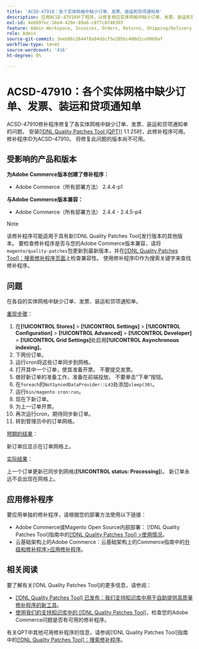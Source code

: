 ```yaml
---
title: 'ACSD-47910：各个实体网格中缺少订单、发票、装运和贷项通知单'
description: 应用ACSD-47910补丁程序，以修复相应实体网格中缺少订单、发票、装运和贷项通知单的Adobe Commerce问题。
exl-id: 4eb897ec-16e4-420e-89a6-c8f7c8740303
feature: Admin Workspace, Invoices, Orders, Returns, Shipping/Delivery
role: Admin
source-git-commit: 3eeb86c2644f8a04ddcf5e205bc400d2ca9969af
workflow-type: tm+mt
source-wordcount: '416'
ht-degree: 0%

---
```


# ACSD-47910：各个实体网格中缺少订单、发票、装运和贷项通知单

ACSD-47910修补程序修复了各实体网格中缺少订单、发票、装运和贷项通知单的问题。 安装[[!DNL Quality Patches Tool (QPT)]](/help/announcements/adobe-commerce-announcements/magento-quality-patches-released-new-tool-to-self-serve-quality-patches.md) 1.1.25时，此修补程序可用。 修补程序ID为ACSD-47910。 将修复此问题的版本尚不可用。

## 受影响的产品和版本

**为Adobe Commerce版本创建了修补程序：**
* Adobe Commerce（所有部署方法） 2.4.4-p1

**与Adobe Commerce版本兼容：**
* Adobe Commerce（所有部署方法） 2.4.4 - 2.4.5-p4

>[!NOTE]
>
>该修补程序可能适用于具有新[!DNL Quality Patches Tool]发行版本的其他版本。 要检查修补程序是否与您的Adobe Commerce版本兼容，请将`magento/quality-patches`包更新到最新版本，并在[[!DNL Quality Patches Tool]：搜索修补程序页面](https://experienceleague.adobe.com/tools/commerce-quality-patches/index.html?lang=zh-Hans)上检查兼容性。 使用修补程序ID作为搜索关键字来查找修补程序。

## 问题

在各自的实体网格中缺少订单、发票、装运和贷项通知单。

<u>重现步骤</u>：

1. 在&#x200B;**[!UICONTROL Stores]** > **[!UICONTROL Settings]** > **[!UICONTROL Configuration]** > **[!UICONTROL Advanced]** > **[!UICONTROL Developer]** > **[!UICONTROL Grid Settings]**&#x200B;处启用&#x200B;**[!UICONTROL Asynchronous indexing]**。
1. 下两份订单。
1. 运行cron将这些订单同步到网格。
1. 打开其中一个订单，使其准备开票。 不要提交发票。
1. 做好新订单的准备工作，准备在前端投放。 不要单击“下单”按钮。
1. 在`foreach`的`NotSyncedDataProvider::L43`处添加`sleep(30)`。
1. 运行`bin/magento cron:run`。
1. 现在下新订单。
1. 为上一订单开票。
1. 再次运行cron，期待同步新订单。
1. 转到管理员中的订单网格。

<u>预期的结果</u>：

新订单应显示在订单网格上。

<u>实际结果</u>：

上一个订单更新已同步到网格(**[!UICONTROL status: Processing]**)。 新订单永远不会出现在网格上。

## 应用修补程序

要应用单独的修补程序，请根据您的部署方法使用以下链接：

* Adobe Commerce或Magento Open Source内部部署： [!DNL Quality Patches Tool]指南中的[[!DNL Quality Patches Tool] >使用情况](https://experienceleague.adobe.com/docs/commerce-operations/tools/quality-patches-tool/usage.html?lang=zh-Hans)。
* 云基础架构上的Adobe Commerce：云基础架构上的Commerce指南中的[升级和修补程序>应用修补程序](https://experienceleague.adobe.com/docs/commerce-cloud-service/user-guide/develop/upgrade/apply-patches.html?lang=zh-Hans)。

## 相关阅读

要了解有关[!DNL Quality Patches Tool]的更多信息，请参阅：

* [[!DNL Quality Patches Tool] 已发布：我们支持知识库中用于自助提供高质量修补程序的新工具](/help/announcements/adobe-commerce-announcements/magento-quality-patches-released-new-tool-to-self-serve-quality-patches.md)。
* [使用我们的支持知识库中的 [!DNL Quality Patches Tool]](/help/support-tools/patches-available-in-qpt-tool/check-patch-for-magento-issue-with-magento-quality-patches.md)，检查您的Adobe Commerce问题是否有可用的修补程序。

有关QPT中其他可用修补程序的信息，请参阅[!DNL Quality Patches Tool]指南中的[[!DNL Quality Patches Tool]：搜索修补程序](https://experienceleague.adobe.com/tools/commerce-quality-patches/index.html?lang=zh-Hans)。
